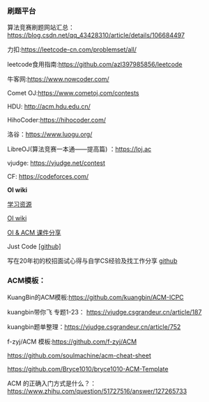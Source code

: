 ### 刷题平台

算法竞赛刷题网站汇总：https://blog.csdn.net/qq_43428310/article/details/106684497

力扣:https://leetcode-cn.com/problemset/all/

leetcode食用指南:https://github.com/azl397985856/leetcode

牛客网:https://www.nowcoder.com/

Comet OJ:https://www.cometoj.com/contests

HDU: http://acm.hdu.edu.cn/

HihoCoder:https://hihocoder.com/

洛谷：https://www.luogu.org/

LibreOJ(算法竞赛一本通——提高篇) ：https://loj.ac

vjudge: https://vjudge.net/contest

CF: https://codeforces.com/  

**OI wiki**

[学习资源](https://oi-wiki.org/intro/resources/)  

[OI wiki](https://oi-wiki.org/)

[OI & ACM 课件分享](https://github.com/hzwer/shareOI)  

Just Code [[github]](https://github.com/YaxeZhang/Just-Code) 
  
写在20年初的校招面试心得与自学CS经验及找工作分享 [github](https://github.com/conanhujinming/tips_for_interview/blob/master/README-zh_CN.md)   

### ACM模板：

KuangBin的ACM模板:https://github.com/kuangbin/ACM-ICPC

kuangbin带你飞 专题1-23： https://vjudge.csgrandeur.cn/article/187

kuangbin题单整理：https://vjudge.csgrandeur.cn/article/752

f-zyj/ACM 模板:https://github.com/f-zyj/ACM

https://github.com/soulmachine/acm-cheat-sheet

https://github.com/Bryce1010/bryce1010-ACM-Template

ACM 的正确入门方式是什么？：https://www.zhihu.com/question/51727516/answer/127265733

